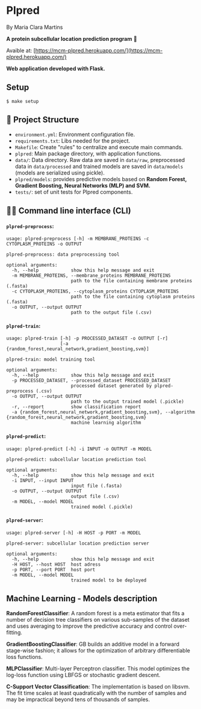 # Plpred

By Maria Clara Martins

**A protein subcellular location prediction program** 🧬

Avaible at: [https://mcm-plpred.herokuapp.com/](https://mcm-plpred.herokuapp.com/)

**Web application developed with Flask.**

## Setup

```
$ make setup
```

## 📁 Project Structure

- `environment.yml`: Environment configuration file.
- `requirements.txt`: Libs needed for the project.
- `Makefile`: Create "rules" to centralize and execute main commands.
- `plpred`: Main package directory, with application functions.
- `data/`: Data directory. Raw data are saved in `data/raw`, preprocessed data in `data/processed` and trained models are saved in `data/models` (models are serialized using pickle).
- `plpred/models`: provides predictive models based on **Random Forest, Gradient Boosting, Neural Networks (MLP) and SVM.**
- `tests/`: set of unit tests for Plpred components.

## 👨‍💻 Command line interface (CLI)
#### `plpred-preprocess`:
```
usage: plpred-preprocess [-h] -m MEMBRANE_PROTEINS -c CYTOPLASM_PROTEINS -o OUTPUT

plpred-preprocess: data preprocessing tool

optional arguments:
  -h, --help            show this help message and exit
  -m MEMBRANE_PROTEINS, --membrane_proteins MEMBRANE_PROTEINS
                        path to the file containing membrane proteins (.fasta)
  -c CYTOPLASM_PROTEINS, --cytoplasm_proteins CYTOPLASM_PROTEINS
                        path to the file containing cytoplasm proteins (.fasta)
  -o OUTPUT, --output OUTPUT
                        path to the output file (.csv)
```


#### `plpred-train`:
```
usage: plpred-train [-h] -p PROCESSED_DATASET -o OUTPUT [-r]
                    [-a {random_forest,neural_network,gradient_boosting,svm}]

plpred-train: model training tool

optional arguments:
  -h, --help            show this help message and exit
  -p PROCESSED_DATASET, --processed_dataset PROCESSED_DATASET
                        processed dataset generated by plpred-preprocess (.csv)
  -o OUTPUT, --output OUTPUT
                        path to the output trained model (.pickle)
  -r, --report          show classification report
  -a {random_forest,neural_network,gradient_boosting,svm}, --algorithm {random_forest,neural_network,gradient_boosting,svm}
                        machine learning algorithm
```


#### `plpred-predict`:
```
usage: plpred-predict [-h] -i INPUT -o OUTPUT -m MODEL

plpred-predict: subcellular location prediction tool

optional arguments:
  -h, --help            show this help message and exit
  -i INPUT, --input INPUT
                        input file (.fasta)
  -o OUTPUT, --output OUTPUT
                        output file (.csv)
  -m MODEL, --model MODEL
                        trained model (.pickle)
```

#### `plpred-server`:
```
usage: plpred-server [-h] -H HOST -p PORT -m MODEL

plpred-server: subcellular location prediction server

optional arguments:
  -h, --help            show this help message and exit
  -H HOST, --host HOST  host adress
  -p PORT, --port PORT  host port
  -m MODEL, --model MODEL
                        trained model to be deployed
```


## Machine Learning - Models description

**RandomForestClassifier**:
A random forest is a meta estimator that fits a number of decision tree classifiers on various sub-samples of the dataset and uses averaging to improve the predictive accuracy and control over-fitting. 

**GradientBoostingClassifier**:
GB builds an additive model in a forward stage-wise fashion; it allows for the optimization of arbitrary differentiable loss functions.

**MLPClassifier**:
Multi-layer Perceptron classifier. This model optimizes the log-loss function using LBFGS or stochastic gradient descent.

**C-Support Vector Classification**:
The implementation is based on libsvm. The fit time scales at least quadratically with the number of samples and may be impractical beyond tens of thousands of samples. 

